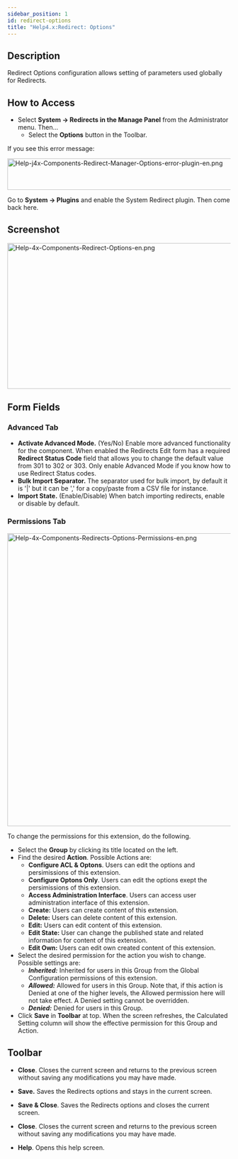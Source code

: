 ```yaml
---
sidebar_position: 1
id: redirect-options
title: "Help4.x:Redirect: Options"
---
```

## Description

Redirect Options configuration allows setting of parameters used
globally for Redirects.

## How to Access

- Select **System **→** Redirects in the Manage Panel** from the
  Administrator menu. Then...
  - Select the **Options** button in the Toolbar.

If you see this error message:

<img
src="https://docs.joomla.org/images/4/4e/Help-j4x-Components-Redirect-Manager-Options-error-plugin-en.png"
decoding="async" data-file-width="600" data-file-height="71" width="600"
height="71"
alt="Help-j4x-Components-Redirect-Manager-Options-error-plugin-en.png" />

Go to **System **→** Plugins** and enable the System Redirect plugin.
Then come back here.

## Screenshot

<img
src="https://docs.joomla.org/images/1/10/Help-4x-Components-Redirect-Options-en.png"
decoding="async" data-file-width="800" data-file-height="329"
width="800" height="329"
alt="Help-4x-Components-Redirect-Options-en.png" />

## Form Fields

### Advanced Tab

- **Activate Advanced Mode.** (Yes/No) Enable more advanced
  functionality for the component. When enabled the Redirects Edit form
  has a required **Redirect Status Code** field that allows you to
  change the default value from 301 to 302 or 303. Only enable Advanced
  Mode if you know how to use Redirect Status codes.
- **Bulk Import Separator.** The separator used for bulk import, by
  default it is '\|' but it can be ',' for a copy/paste from a CSV file
  for instance.
- **Import State.** (Enable/Disable) When batch importing redirects,
  enable or disable by default.

### Permissions Tab

<img
src="https://docs.joomla.org/images/5/55/Help-4x-Components-Redirects-Options-Permissions-en.png"
decoding="async" data-file-width="600" data-file-height="661"
width="600" height="661"
alt="Help-4x-Components-Redirects-Options-Permissions-en.png" />

To change the permissions for this extension, do the following.

- Select the **Group** by clicking its title located on the left.
- Find the desired **Action**. Possible Actions are:
  - **Configure ACL & Optons**. Users can edit the options and
    persimissions of this extension.
  - **Configure Optons Only**. Users can edit the options exept the
    persimissions of this extension.
  - **Access Administration Interface**. Users can access user
    administration interface of this extension.
  - **Create:** Users can create content of this extension.
  - **Delete:** Users can delete content of this extension.
  - **Edit:** Users can edit content of this extension.
  - **Edit State:** User can change the published state and related
    information for content of this extension.
  - **Edit Own:** Users can edit own created content of this extension.
- Select the desired permission for the action you wish to change.
  Possible settings are:
  - ***Inherited:*** Inherited for users in this Group from the Global
    Configuration permissions of this extension.
  - ***Allowed:*** Allowed for users in this Group. Note that, if this
    action is Denied at one of the higher levels, the Allowed permission
    here will not take effect. A Denied setting cannot be overridden.
  - ***Denied:*** Denied for users in this Group.
- Click **Save** in **Toolbar** at top. When the screen refreshes, the
  Calculated Setting column will show the effective permission for this
  Group and Action.

## Toolbar

- **Close**. Closes the current screen and returns to the previous
  screen without saving any modifications you may have made.

<!-- -->

- **Save.** Saves the Redirects options and stays in the current screen.

<!-- -->

- **Save & Close**. Saves the Redirects options and closes the current
  screen.

<!-- -->

- **Close**. Closes the current screen and returns to the previous
  screen without saving any modifications you may have made.

<!-- -->

- **Help**. Opens this help screen.
